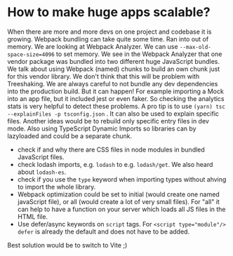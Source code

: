 # How to make huge apps scalable?

When there are more and more devs on one project and codebase it is growing. Webpack bundling can take quite some time. Ran into out of memory. We are looking at Webpack Analyzer. We can use `--max-old-space-size=4096` to set memory.
We see in the Webpack Analyzer that one vendor package was bundled into two different huge JavaScript bundles. We talk about using Webpack (named) chunks to build an own chunk just for this vendor library. We don't think that this will be problem with Treeshaking.
We are always careful to not bundle any dev dependencies into the production build. But it can happen! For example importing a Mock into an app file, but it included jest or even faker. So checking the analytics stats is very helpful to detect these problems.
A pro tip is to use `(yarn) tsc --explainFiles -p tsconfig.json` . It can also be used to explain specific files.
Another ideas would be to rebuild only specific entry files in dev mode.
Also using TypeScript Dynamic Imports so libraries can by lazyloaded and could be a separate chunk.

- check if and why there are CSS files in node modules in bundled JavaScript files.
- check lodash imports, e.g. `lodash` to e.g. `lodash/get`. We also heard about `lodash-es`.
- check if you use the `type` keyword when importing types without ahving to import the whole library.
- Webpack optimization could be set to initial (would create one named javaScript file), or all (would create a lot of very small files). For "all" it can help to have a function on your server which loads all JS files in the HTML file.
- Use defer/async keywords on `script` tags. For `<script type="module"/>` `defer` is already the default and does not have to be added.

Best solution would be to switch to Vite ;)
